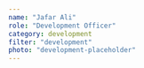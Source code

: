 ```yaml
---
name: "Jafar Ali"
role: "Development Officer"
category: development
filter: "development"
photo: "development-placeholder"
---
```

